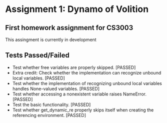 # Assignment 1: Dynamo of Volition
## First homework assignment for CS3003
This assingment is currently in development
## Tests Passed/Failed
- Test whether free variables are properly skipped. [PASSED]
- Extra credit: Check whether the implementation can recognize unbound local variables. [PASSED]
- Test whether the implementation of recognizing unbound local variables handles None-valued variables. [PASSED]
- Test whether accessing a nonexistent variable raises NameError. [PASSED]
- Test the basic functionality. [PASSED]
- Test whether get_dynamic_re properly skips itself when creating the referencing environment. [PASSED]
